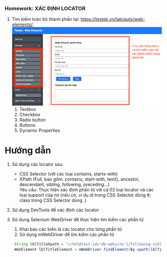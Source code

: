 ### Homework: XÁC ĐỊNH LOCATOR

1. Tìm kiếm toàn bộ thành phần tại: https://testek.vn/lab/auto/web-elements/:
      ![Elements](../../../../../../resources/data/study/elementNav.png)
   1. Textbox
   2. Checkbox
   3. Radio button
   4. Buttons
   5. Dynamic Properties
   
# Hướng dẫn
1. Sử dụng các locator sau:
   - CSS Selector (với các loại contains, starts-with)
   - XPath (Full, bao gồm: contains, start-with, text(), ancestor, descendant, sibling, following, preceding...) <br/>
   Yêu cầu: Thực hiện xác định phần tử với cả 02 loại locator và các loại support của nó (nếu có, ví dụ id trong CSS Selector dùng #; class trong CSS Selector dùng .)
   
2. Sử dụng DevTools để xác định các locator
3. Sử dụng Selenium WebDriver để thực hiện tìm kiếm các phần tử
   1. Khai báo các biến là các locator cho từng phần tử
   2. Sử dụng mWebDriver để tìm kiếm các phần tử
   ```java
    String lblTitleXpath = "//h4[@test-id='db-website']/following-sibling::h4[@test-id='db-facebook']";
    WebElement lblTitleElement = mWebDriver.findElement(By.xpath(lblTitleXpath));
    ```